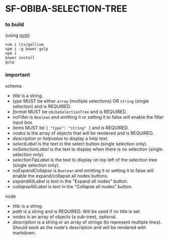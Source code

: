 # SF-OBIBA-SELECTION-TREE

### to build
(using [nvm](https://github.com/nvm-sh/nvm))

```
nvm i lts/gallium
npm i -g bower gulp
npm i
bower install
gulp
```

### important
schema
- *title* is a string.
- *type* MUST be either `array` (multiple selections) OR `string` (single selection) and is REQUIRED.
- *format* MUST be `obibaSelectionTree` and is REQUIRED.
- *noFilter* is `Boolean` and omitting it or setting it to false will enable the filter input box.
- *items* MUST be `{ "type": "string" }` and is REQUIRED.
- *nodes* is the array of objects that will be rendered and is REQUIRED.
- *description* or *helpvalue* to display a help text.
- *selectLabel* is the text in the select button (single selection only).
- *noSelectionLabel* is the text to display when there is no selection (single selection only).
- *selectionTipLabel* is the text to display on top left of the selection tree (single selection only).
- *noExpandCollapse* is `Boolean` and omitting it or setting it to false will enable the expand/collapse all nodes buttons.
- *expandAllLabel* is text in the "Expand all nodes" button.
- *collapseAllLabel* is text in the "Collapse all nodes" button.

node
- *title* is a string
- *path* is a string and is REQUIRED. Will be used if no title is set.
- *nodes* is an array of objects (a sub-tree), optional.
- *description* is a string or an array of strings (to represent multiple lines). Should work as the node's description and will be rendered with markdown.
